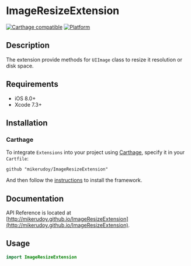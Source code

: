 # ImageResizeExtension
[![Carthage compatible](https://img.shields.io/badge/Carthage-compatible-4BC51D.svg?style=flat)](https://github.com/Carthage/Carthage)
[![Platform](https://img.shields.io/badge/platform-ios-lightgrey.svg)]()

## Description
The extension provide methods for `UIImage` class to resize it resolution or disk space.

## Requirements
- iOS 8.0+
- Xcode 7.3+

## Installation
### Carthage

To integrate `Extensions` into your project using [Carthage](https://github.com/Carthage/Carthage), specify it in your `Cartfile`:

```
github "mikerudoy/ImageResizeExtension"
```
And then follow the [instructions](https://github.com/Carthage/Carthage#if-youre-building-for-ios-tvos-or-watchos) to install the framework.

## Documentation
API Reference is located at [http://mikerudoy.github.io/ImageResizeExtension](http://mikerudoy.github.io/ImageResizeExtension).

## Usage

```swift
import ImageResizeExtension
```